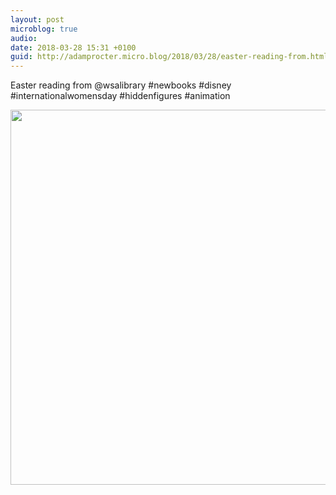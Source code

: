 ```yaml
---
layout: post
microblog: true
audio: 
date: 2018-03-28 15:31 +0100
guid: http://adamprocter.micro.blog/2018/03/28/easter-reading-from.html
---
```

Easter reading from @wsalibrary #newbooks #disney #internationalwomensday #hiddenfigures #animation

<img src="http://discursive.adamprocter.co.uk/uploads/2018/4493c1c387.jpg" width="600" height="600" />
